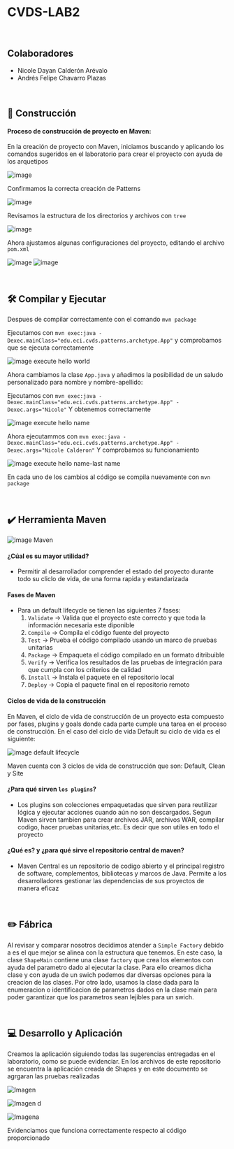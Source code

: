 # CVDS-LAB2

</br>

## Colaboradores
- Nicole Dayan Calderón Arévalo
- Andrés Felipe Chavarro Plazas

</br>

## :hammer: Construcción

#### Proceso de construcción de proyecto en Maven:
En la creación de proyecto con Maven, iniciamos buscando y aplicando los comandos sugeridos en el laboratorio para crear el proyecto con ayuda de los arquetipos

![image](https://github.com/user-attachments/assets/b8420a50-2b4d-4700-8dd5-8c4ff3403ff7)

Confirmamos la correcta creación de  Patterns

![image](https://github.com/user-attachments/assets/a3c6f8d6-f8ec-43a3-a26d-83cbe45e638b)

Revisamos la estructura de los directorios y archivos con `tree`

![image](https://github.com/user-attachments/assets/336f1490-2670-4ea8-9d12-5eb3589d3a66)

Ahora ajustamos algunas configuraciones del proyecto, editando el archivo `pom.xml`

![image](https://github.com/user-attachments/assets/6654d7b8-6636-499d-9acd-7b7b17f967bd)
![image](https://github.com/user-attachments/assets/fe3db421-473b-4017-a14f-cc01cbf2714f)

</br>

## :hammer_and_wrench: Compilar y Ejecutar
Despues de compilar correctamente con el comando `mvn package`

Ejecutamos con `mvn exec:java -Dexec.mainClass="edu.eci.cvds.patterns.archetype.App"`
y comprobamos que se ejecuta correctamente

![image execute hello world](https://github.com/user-attachments/assets/940e7d34-1973-4f3d-9bc1-cb534d958f51)

Ahora cambiamos la clase `App.java` y añadimos la posibilidad de un saludo personalizado para nombre y nombre-apellido:

Ejecutamos con `mvn exec:java -Dexec.mainClass="edu.eci.cvds.patterns.archetype.App" -Dexec.args="Nicole"`
Y obtenemos correctamente

![image execute hello name](https://github.com/user-attachments/assets/ca378c4b-9aae-4866-b4cd-dfdead15c8d0)

Ahora ejecutammos con `mvn exec:java -Dexec.mainClass="edu.eci.cvds.patterns.archetype.App" -Dexec.args="Nicole Calderon"`
Y comprobamos su funcionamiento

![image execute hello name-last name](https://github.com/user-attachments/assets/44ed8a49-dcd8-4b42-9e03-3039c970e543)

En cada uno de los cambios al código se compila nuevamente con `mvn package`

</br>

## :heavy_check_mark: Herramienta Maven

![image Maven](https://github.com/user-attachments/assets/76a37497-d974-4532-b6a9-420062606292)

#### ¿Cúal es su mayor utilidad?
- Permitir al desarrollador comprender el estado del proyecto durante todo su cliclo de vida, de una forma rapida y estandarizada

#### Fases de Maven
- Para un default lifecycle se tienen las siguientes 7 fases:
  1. `Validate` -> Valida que el proyecto este correcto y que toda la información necesaria este diponible
  2. `Compile` -> Compila el código fuente del proyecto
  3. `Test` -> Prueba el código compilado usando un marco de pruebas unitarias
  4. `Package` -> Empaqueta el código compilado en un formato ditribuible
  5. `Verify` -> Verifica los resultados de las pruebas de integración para que cumpla con los criterios de calidad
  6. `Install` -> Instala el paquete en el repositorio local
  7. `Deploy` -> Copia el paquete final en el repositorio remoto
  
#### Ciclos de vida de la construcción
En Maven, el ciclo de vida de construcción de un proyecto esta compuesto por fases, plugins y goals donde cada parte cumple una tarea en el proceso de construcción. En el caso del ciclo de vida Default su ciclo de vida es el siguiente:

![image default lifecycle](https://github.com/user-attachments/assets/e22a6e2e-7812-4f5d-9f21-d97054c3b5ac)

Maven cuenta con 3 ciclos de vida de construcción que son: Default, Clean y Site

#### ¿Para qué sirven `los plugins`?
- Los plugins son colecciones empaquetadas que sirven para reutilizar lógica y ejecutar acciones cuando aún no son descargados. Segun Maven sirven tambien para crear archivos JAR, archivos WAR, compilar codigo, hacer pruebas unitarias,etc. Es decir que son utiles en todo el proyecto
  
#### ¿Qué es? y ¿para qué sirve el repositorio central de maven?
- Maven Central es un repositorio de codigo abierto y el principal registro de software, complementos, bibliotecas y marcos de Java. Permite a los desarrolladores gestionar las dependencias de sus proyectos de manera eficaz

</br>

## ✏️ Fábrica
Al revisar y comparar nosotros decidimos atender a `Simple Factory` debido a es el que mejor se alinea con la estructura que tenemos. En este caso, la clase `ShapeMain` contiene una clase `factory` que crea los elementos con ayuda del parametro dado al ejecutar la clase. Para ello creamos dicha clase y con ayuda de un swich podemos dar diversas opciones para la creacion de las clases. Por otro lado, usamos la clase dada para la enumeracion o identificacion de parametros dados en la clase main para poder garantizar que los parametros sean lejibles para un swich.

</br>

## 💻 Desarrollo y Aplicación
Creamos la aplicación siguiendo todas las sugerencias entregadas en el laboratorio, como se puede evidenciar. En los archivos de este repositorio se encuentra la aplicación creada de Shapes y en este documento se agrgaran las pruebas realizadas

![Imagen](https://github.com/user-attachments/assets/1b4c171a-7d12-4e92-8c31-8b006115e084)

![Imagen d](https://github.com/user-attachments/assets/65494c33-9838-4aae-b231-6f62f883b18b)

![Imagena](https://github.com/user-attachments/assets/f3179915-b345-4efc-9663-53b87f33f4db)

Evidenciamos que funciona correctamente respecto al código proporcionado
